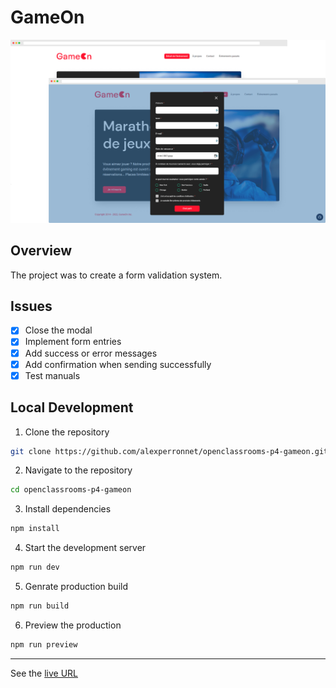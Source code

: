 # GameOn

![GameOn preview](./assets/preview.png)

## Overview

The project was to create a form validation system.

## Issues

- [x] Close the modal
- [x] Implement form entries
- [x] Add success or error messages
- [x] Add confirmation when sending successfully
- [x] Test manuals

## Local Development

1. Clone the repository

```sh
git clone https://github.com/alexperronnet/openclassrooms-p4-gameon.git
```

2. Navigate to the repository

```sh
cd openclassrooms-p4-gameon
```

3. Install dependencies

```sh
npm install
```

4. Start the development server

```sh
npm run dev
```

5. Genrate production build

```sh
npm run build
```

6. Preview the production

```sh
npm run preview
```

---

See the [live URL](https://alexperronnet.github.io/openclassrooms-p4-gameon/)
